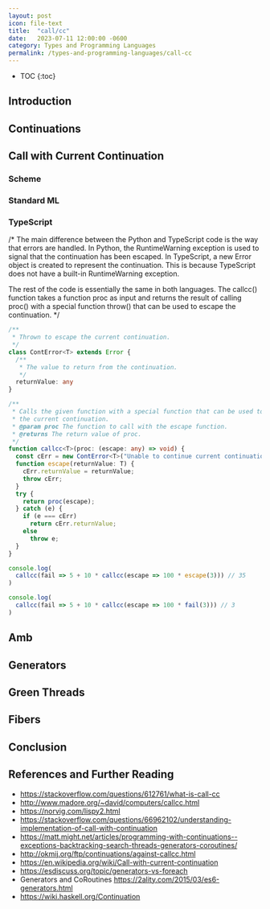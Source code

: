 ```yaml
---
layout: post
icon: file-text
title:  "call/cc"
date:   2023-07-11 12:00:00 -0600
category: Types and Programming Languages
permalink: /types-and-programming-languages/call-cc
---
```


* TOC
{:toc}

## Introduction

<!--
In this article I will describe the call/cc function and how it can be used to
implement a variety of control flow mechanisms in TypeScript. I will also
compare the call/cc function to other control flow mechanisms such as
exceptions, generators, and green threads.
 -->

## Continuations

## Call with Current Continuation

### Scheme

### Standard ML

### TypeScript

<!-- The relationship with exceptions and why it's an escape hatch -->

/*
The main difference between the Python and TypeScript code is the way
 that errors are handled. In Python, the RuntimeWarning exception is used
 to signal that the continuation has been escaped. In TypeScript, a new Error
  object is created to represent the continuation. This is because TypeScript
   does not have a built-in RuntimeWarning exception.

The rest of the code is essentially the same in both languages. The callcc()
 function takes a function proc as input and returns the result of calling proc()
  with a special function throw() that can be used to escape the continuation.
 */

```ts
/**
 * Thrown to escape the current continuation.
 */
class ContError<T> extends Error {
  /**
   * The value to return from the continuation.
   */
  returnValue: any
}

/**
 * Calls the given function with a special function that can be used to escape
 * the current continuation.
 * @param proc The function to call with the escape function.
 * @returns The return value of proc.
 */
function callcc<T>(proc: (escape: any) => void) {
  const cErr = new ContError<T>("Unable to continue current continuation.");
  function escape(returnValue: T) {
    cErr.returnValue = returnValue;
    throw cErr;
  }
  try {
    return proc(escape);
  } catch (e) {
    if (e === cErr)
      return cErr.returnValue;
    else
      throw e;
  }
}

console.log(
  callcc(fail => 5 + 10 * callcc(escape => 100 * escape(3))) // 35
)

console.log(
  callcc(fail => 5 + 10 * callcc(escape => 100 * fail(3))) // 3
)
```

## Amb

## Generators

## Green Threads

## Fibers

## Conclusion

 <!-- npm library -->

## References and Further Reading

- https://stackoverflow.com/questions/612761/what-is-call-cc
- http://www.madore.org/~david/computers/callcc.html
- https://norvig.com/lispy2.html
- https://stackoverflow.com/questions/66962102/understanding-implementation-of-call-with-continuation
- https://matt.might.net/articles/programming-with-continuations--exceptions-backtracking-search-threads-generators-coroutines/
- <http://okmij.org/ftp/continuations/against-callcc.html>
- https://en.wikipedia.org/wiki/Call-with-current-continuation
- https://esdiscuss.org/topic/generators-vs-foreach
- Generators and CoRoutines https://2ality.com/2015/03/es6-generators.html
- https://wiki.haskell.org/Continuation
